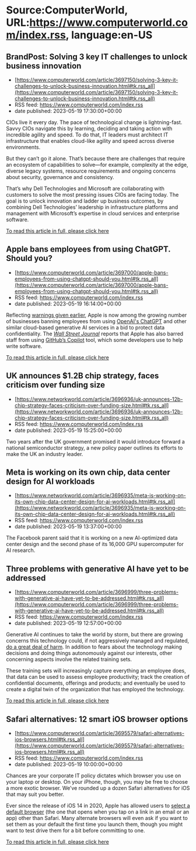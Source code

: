 # Source:ComputerWorld, URL:https://www.computerworld.com/index.rss, language:en-US

## BrandPost: Solving 3 key IT challenges to unlock business innovation
 - [https://www.computerworld.com/article/3697150/solving-3-key-it-challenges-to-unlock-business-innovation.html#tk.rss_all](https://www.computerworld.com/article/3697150/solving-3-key-it-challenges-to-unlock-business-innovation.html#tk.rss_all)
 - RSS feed: https://www.computerworld.com/index.rss
 - date published: 2023-05-19 17:30:00+00:00

<article>
	<section class="page">
<p style="font-weight: 400;">CIOs live it every day. The pace of technological change is lightning-fast. Savvy CIOs navigate this by learning, deciding and taking action with incredible agility and speed. To do that, IT leaders must architect IT infrastructure that enables cloud-like agility and speed across diverse environments.</p><p style="font-weight: 400;">But they can’t go it alone. That’s because there are challenges that require an ecosystem of capabilities to solve—for example, complexity at the edge, diverse legacy systems, resource requirements and ongoing concerns about security, governance and consistency.</p><p style="font-weight: 400;">That’s why Dell Technologies and Microsoft are collaborating with customers to solve the most pressing issues CIOs are facing today. The goal is to unlock innovation and ladder up business outcomes, by combining Dell Technologies’ leadership in infrastructure platforms and management with Microsoft’s expertise in cloud services and enterprise software.</p><p class="jumpTag"><a href="https://www.computerworld.com/article/3697150/solving-3-key-it-challenges-to-unlock-business-innovation.html#jump">To read this article in full, please click here</a></p></section></article>

## Apple bans employees from using ChatGPT. Should you?
 - [https://www.computerworld.com/article/3697000/apple-bans-employees-from-using-chatgpt-should-you.html#tk.rss_all](https://www.computerworld.com/article/3697000/apple-bans-employees-from-using-chatgpt-should-you.html#tk.rss_all)
 - RSS feed: https://www.computerworld.com/index.rss
 - date published: 2023-05-19 16:14:00+00:00

<article>
	<section class="page">
<p>Reflecting <a href="https://www.computerworld.com/article/3692358/samsung-shows-we-need-an-apple-approach-to-generative-ai.html">warnings given earlier</a>, Apple is now among the growing number of businesses banning employees from using <a href="https://openai.com/" rel="noopener nofollow" target="_blank">OpenAI's ChatGPT</a> and other similar cloud-based generative AI services in a bid to protect data confidentiality. The<em> <a href="https://www.wsj.com/articles/apple-restricts-use-of-chatgpt-joining-other-companies-wary-of-leaks-d44d7d34" rel="noopener nofollow" target="_blank">Wall Street Journal</a></em> reports that Apple has also barred staff from using <a href="https://blog.gitguardian.com/crappy-code-crappy-copilot/" rel="noopener nofollow" target="_blank">GitHub’s Copilot</a> tool, which some developers use to help write software.</p><p class="jumpTag"><a href="https://www.computerworld.com/article/3697000/apple-bans-employees-from-using-chatgpt-should-you.html#jump">To read this article in full, please click here</a></p></section></article>

## UK announces $1.2B chip strategy, faces criticism over funding size
 - [https://www.networkworld.com/article/3696936/uk-announces-12b-chip-strategy-faces-criticism-over-funding-size.html#tk.rss_all](https://www.networkworld.com/article/3696936/uk-announces-12b-chip-strategy-faces-criticism-over-funding-size.html#tk.rss_all)
 - RSS feed: https://www.computerworld.com/index.rss
 - date published: 2023-05-19 15:25:00+00:00

Two years after the UK government promised it would introduce forward a national semiconductor strategy, a new policy paper outlines its efforts to make the UK an industry leader.

## Meta is working on its own chip, data center design for AI workloads
 - [https://www.networkworld.com/article/3696935/meta-is-working-on-its-own-chip-data-center-design-for-ai-workloads.html#tk.rss_all](https://www.networkworld.com/article/3696935/meta-is-working-on-its-own-chip-data-center-design-for-ai-workloads.html#tk.rss_all)
 - RSS feed: https://www.computerworld.com/index.rss
 - date published: 2023-05-19 13:37:00+00:00

The Facebook parent said that it is working on a new AI-optimized data center design and the second phase of its 16,000 GPU supercomputer for AI research.

## Three problems with generative AI have yet to be addressed
 - [https://www.computerworld.com/article/3696999/three-problems-with-generative-ai-have-yet-to-be-addressed.html#tk.rss_all](https://www.computerworld.com/article/3696999/three-problems-with-generative-ai-have-yet-to-be-addressed.html#tk.rss_all)
 - RSS feed: https://www.computerworld.com/index.rss
 - date published: 2023-05-19 12:57:00+00:00

<article>
	<section class="page">
<p>Generative AI continues to take the world by storm, but there are growing concerns this technology could, if not aggressively managed and regulated, <a href="https://www.computerworld.com/article/3696317/senate-hearings-see-a-clear-and-present-danger-from-ai-and-opportunities.html">do a great deal of harm</a>. In addition to fears about the technology making decisions and doing things autonomously against our interests, other concerning aspects involve the related training sets.</p><p>These training sets will increasingly capture everything an employee does, that data can be used to assess employee productivity; track the creation of confidential documents, offerings and products; and eventually be used to create a digital twin of the organization that has employed the technology. </p><p class="jumpTag"><a href="https://www.computerworld.com/article/3696999/three-problems-with-generative-ai-have-yet-to-be-addressed.html#jump">To read this article in full, please click here</a></p></section></article>

## Safari alternatives: 12 smart iOS browser options
 - [https://www.computerworld.com/article/3695579/safari-alternatives-ios-browsers.html#tk.rss_all](https://www.computerworld.com/article/3695579/safari-alternatives-ios-browsers.html#tk.rss_all)
 - RSS feed: https://www.computerworld.com/index.rss
 - date published: 2023-05-19 10:00:00+00:00

<article>
	<section class="page">
<p>Chances are your corporate IT policy dictates which browser you use on your laptop or desktop. On your iPhone, though, you may be free to choose a more exotic browser. We’ve rounded up a dozen Safari alternatives for iOS that may suit you better.</p><p>Ever since the release of iOS 14 in 2020, Apple has allowed users to <a href="https://support.apple.com/en-us/HT211336" rel="noopener nofollow" target="_blank">select a default browser</a> (the one that opens when you tap on a link in an email or an app) other than Safari. Many alternate browsers will even ask if you want to set them as your default the first time you launch them, though you might want to test drive them for a bit before committing to one.</p><p class="jumpTag"><a href="https://www.computerworld.com/article/3695579/safari-alternatives-ios-browsers.html#jump">To read this article in full, please click here</a></p></section></article>

